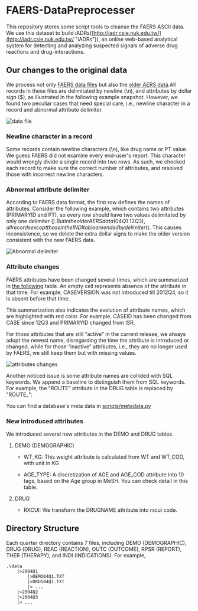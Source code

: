 # FAERS-DataPreprocesser
This repository stores some script tools to cleanse the FAERS ASCII data. We use this dataset to build iADRs([http://iadr.csie.nuk.edu.tw/](http://iadr.csie.nuk.edu.tw/ "iADRs")), an online web-based analytical system for detecting and analyzing suspected signals of adverse drug reactions and drug-interactions.

## Our changes to the original data
We process not only [FAERS data files](http://www.fda.gov/Drugs/GuidanceComplianceRegulatoryInformation/Surveillance/AdverseDrugEffects/ucm082193.htm) but also the [older AERS data](http://www.fda.gov/Drugs/GuidanceComplianceRegulatoryInformation/Surveillance/AdverseDrugEffects/ucm083765.htm).All records in these files are delimitated by newline (\n), and attributes by dollar sign ($), as illustrated in the following example snapshot. However, we found two peculiar cases that need special care, i.e., newline character in a record and abnormal attribute delimiter.

![data file](http://phate334.github.io/FAERS-DataPreprocesser/datafile.png)

### Newline character in a record
Some records contain newline characters (\n), like drug name or PT value. We guess FAERS did not examine every end-user's report. This character would wrongly divide a single record into two rows. As such, we checked each record to make sure the correct number of attributes, and resolved those with incorrect newline characters.

### Abnormal attribute delimiter
According to FAERS data format, the first row defines the names of attributes. Consider the following example, which contains two attributes (PRIMARYID and PT), so every row should have two values delimitated by only one delimiter ($). But in the older AERS data (04Q1~12Q3), all records except those in the INDI table are ended by delimiter ($). This causes inconsistence, so we delete the extra dollar signs to make the older version consistent with the new FAERS data.

![Abnormal delimiter](http://phate334.github.io/FAERS-DataPreprocesser/delimiter.png "Abnormal delimiter example")

### Attribute changes
FAERS attributes have been changed several times, which are summarized in [the following](https://docs.google.com/spreadsheets/d/1EmKrWoOgbV9tZPOFrOHlHarW_TGz1uwyFuPMZ6DKGSg/edit?usp=sharing) table. An empty cell represents absence of the attribute in that time. For example, CASEVERSION was not introduced till 2012Q4, so it is absent before that time. 

This summarization also indicates the evolution of attribute names, which are highlighted with red color. For example, CASEID has been changed from CASE since 12Q3 and PRIMARYID changed from ISR. 

For those attributes that are still “active” in the current release, we always adopt the newest name, disregarding the time the attribute is introduced or changed, while for those “inactive” attributes, i.e., they are no longer used by FAERS, we still keep them but with missing values.

![attributes changes](http://phate334.github.io/FAERS-DataPreprocesser/attr_change.PNG "attributes changes")

Another noticed issue is some attribute names are collided with SQL keywords. We append a baseline to distinguish them from SQL keywords. For example, the "ROUTE" attribute in the DRUG table is replaced by "ROUTE_":

You can find a database's meta data in [scripts/metadata.py](https://github.com/Phate334/FAERS-DataPreprocesser/blob/master/scripts/metadata.py)

### New introduced attributes
We introduced several new attributes in the DEMO and DRUG tables.

1. DEMO (DEMOGRAPHIC)

    - WT_KG: This weight attribute is calculated from WT and WT_COD, with unit in KG

    - AGE_TYPE: A discretization of AGE and AGE_COD attribute into 10 tags, based on the Age group in MeSH. You can check detail in this table.

2. DRUG

    - RXCUI: We transform the DRUGNAME attribute into rxcui code.
    

## Directory Structure

Each quarter directory contains 7 files, including DEMO (DEMOGRAPHIC), DRUG (DRUG), REAC (REACTION), OUTC (OUTCOME), RPSR (REPORT), THER (THERAPY), and INDI (INDICATIONS). For example,

    .\data
        |>2004Q1
            |>DEMO04Q1.TXT
            |>DRUG04Q1.TXT
            |> ...
        |>2004Q2
        |>2004Q3
        |> ...
